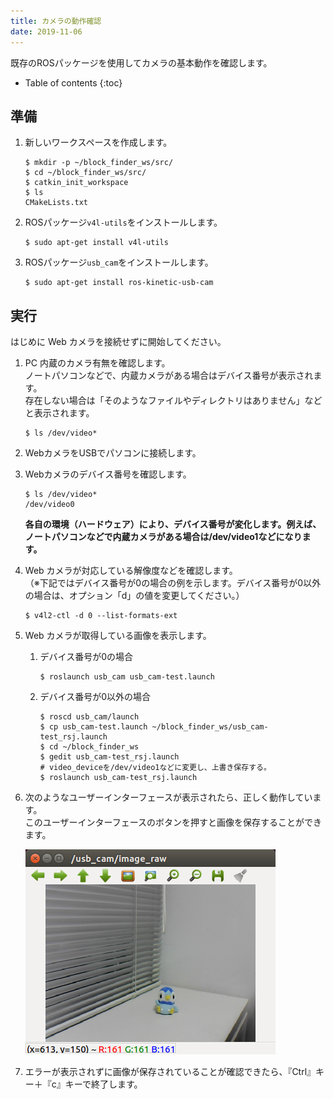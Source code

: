 ```yaml
---
title: カメラの動作確認
date: 2019-11-06
---
```


既存のROSパッケージを使用してカメラの基本動作を確認します。

- Table of contents
{:toc}


## 準備

1. 新しいワークスペースを作成します。

   ```shell
   $ mkdir -p ~/block_finder_ws/src/
   $ cd ~/block_finder_ws/src/
   $ catkin_init_workspace
   $ ls
   CMakeLists.txt
   ```

1. ROSパッケージ`v4l-utils`をインストールします。

   ```shell
   $ sudo apt-get install v4l-utils
   ```

1. ROSパッケージ`usb_cam`をインストールします。

   ```shell
   $ sudo apt-get install ros-kinetic-usb-cam
   ```

## 実行

はじめに Web カメラを接続せずに開始してください。

1. PC 内蔵のカメラ有無を確認します。<br>
ノートパソコンなどで、内蔵カメラがある場合はデバイス番号が表示されます。<br>
存在しない場合は「そのようなファイルやディレクトリはありません」などと表示されます。

   ```shell
   $ ls /dev/video*
   ```

1. WebカメラをUSBでパソコンに接続します。

1. Webカメラのデバイス番号を確認します。

   ```shell
   $ ls /dev/video*
   /dev/video0
   ```

   __各自の環境（ハードウェア）により、デバイス番号が変化します。例えば、ノートパソコンなどで内蔵カメラがある場合は/dev/video1などになります。__

1. Web カメラが対応している解像度などを確認します。<br>
（※下記ではデバイス番号が0の場合の例を示します。デバイス番号が0以外の場合は、オプション「d」の値を変更してください。）

   ```shell
   $ v4l2-ctl -d 0 --list-formats-ext
   ```

1. Web カメラが取得している画像を表示します。

   1. デバイス番号が0の場合

      ```shell
      $ roslaunch usb_cam usb_cam-test.launch
      ```

   1. デバイス番号が0以外の場合

      ```shell
      $ roscd usb_cam/launch
      $ cp usb_cam-test.launch ~/block_finder_ws/usb_cam-test_rsj.launch
      $ cd ~/block_finder_ws
      $ gedit usb_cam-test_rsj.launch
      # video_deviceを/dev/video1などに変更し、上書き保存する。
      $ roslaunch usb_cam-test_rsj.launch
      ```

1. 次のようなユーザーインターフェースが表示されたら、正しく動作しています。<br>
このユーザーインターフェースのボタンを押すと画像を保存することができます。

   ![usb_cam](images/usb_cam.png)

1. エラーが表示されずに画像が保存されていることが確認できたら、『Ctrl』キー＋『c』キーで終了します。
